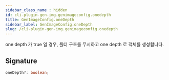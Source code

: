 ```yaml
---
sidebar_class_name : hidden
id: cli-plugin-gen-img.genimageconfig.onedepth
title: GenImageConfig.oneDepth
sidebar_label: GenImageConfig.oneDepth
slug: /cli-plugin-gen-img.genimageconfig.onedepth
---
```






one depth 가 true 일 경우, 폴더 구조를 무시하고 one depth 로 객체를 생성합니다.

## Signature

```typescript
oneDepth?: boolean;
```
